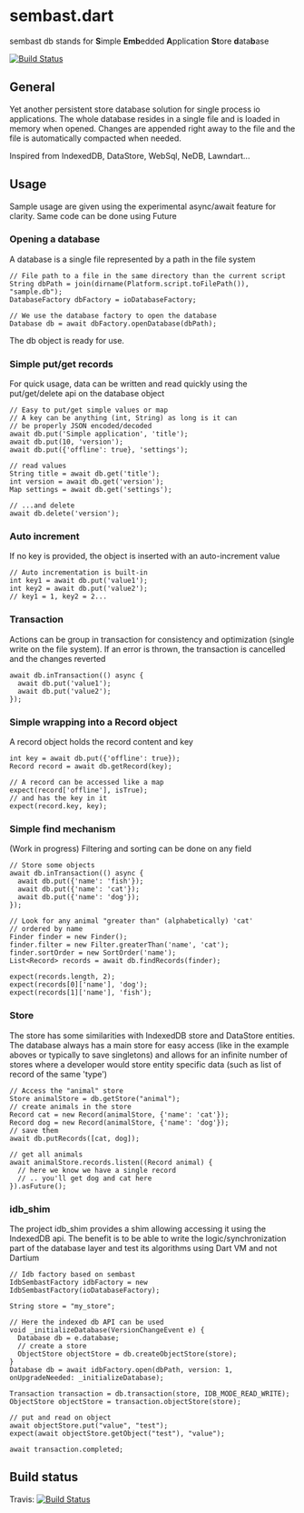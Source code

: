 # sembast.dart

sembast db stands for
**S**imple **Emb**edded **A**pplication **St**ore **d**ata**b**ase

[![Build Status](https://travis-ci.org/tekartik/sembast.dart.svg?branch=master)](https://travis-ci.org/tekartik/sembast.dart)

## General

Yet another persistent store database solution for single process io applications.
The whole database resides in a single file and is loaded in memory when opened. Changes are appended right away to the file and the file is automatically compacted when needed.

Inspired from IndexedDB, DataStore, WebSql, NeDB, Lawndart...

## Usage

Sample usage are given using the experimental async/await feature for clarity. Same code can be done using Future

### Opening a database

A database is a single file represented by a path in the file system

    // File path to a file in the same directory than the current script
    String dbPath = join(dirname(Platform.script.toFilePath()), "sample.db");
    DatabaseFactory dbFactory = ioDatabaseFactory;
    
    // We use the database factory to open the database
    Database db = await dbFactory.openDatabase(dbPath);

The db object is ready for use.

### Simple put/get records

For quick usage, data can be written and read quickly using the put/get/delete api on the database object

    // Easy to put/get simple values or map
    // A key can be anything (int, String) as long is it can
    // be properly JSON encoded/decoded
    await db.put('Simple application', 'title');
    await db.put(10, 'version');
    await db.put({'offline': true}, 'settings');
    
    // read values
    String title = await db.get('title'); 
    int version = await db.get('version');
    Map settings = await db.get('settings');
      
    // ...and delete
    await db.delete('version');

### Auto increment

If no key is provided, the object is inserted with an auto-increment value

    // Auto incrementation is built-in
    int key1 = await db.put('value1');
    int key2 = await db.put('value2');
    // key1 = 1, key2 = 2...

### Transaction

Actions can be group in transaction for consistency and optimization (single write on the file system). If an error is thrown, the transaction is cancelled and the changes reverted

    await db.inTransaction(() async {
      await db.put('value1');
      await db.put('value2');
    });

### Simple wrapping into a Record object

A record object holds the record content and key

    int key = await db.put({'offline': true});
    Record record = await db.getRecord(key);
      
    // A record can be accessed like a map
    expect(record['offline'], isTrue);
    // and has the key in it
    expect(record.key, key);

### Simple find mechanism

(Work in progress) Filtering and sorting can be done on any field

    // Store some objects
    await db.inTransaction(() async {
      await db.put({'name': 'fish'});
      await db.put({'name': 'cat'});
      await db.put({'name': 'dog'});
    });
      
    // Look for any animal "greater than" (alphabetically) 'cat'
    // ordered by name
    Finder finder = new Finder();
    finder.filter = new Filter.greaterThan('name', 'cat');
    finder.sortOrder = new SortOrder('name');
    List<Record> records = await db.findRecords(finder);
      
    expect(records.length, 2);
    expect(records[0]['name'], 'dog');
    expect(records[1]['name'], 'fish');

### Store

The store has some similarities with IndexedDB store and DataStore entities. The database always has a main store for easy access (like in the example aboves or typically to save singletons) and allows
for an infinite number of stores where a developer would store entity specific data (such as list of record of the same 'type')

    // Access the "animal" store
    Store animalStore = db.getStore("animal");
    // create animals in the store
    Record cat = new Record(animalStore, {'name': 'cat'});
    Record dog = new Record(animalStore, {'name': 'dog'});
    // save them
    await db.putRecords([cat, dog]);
      
    // get all animals
    await animalStore.records.listen((Record animal) {
      // here we know we have a single record
      // .. you'll get dog and cat here
    }).asFuture();

### idb_shim

The project idb_shim provides a shim allowing accessing it using the IndexedDB api. The benefit is to be able to write the logic/synchronization part of the database layer and 
test its algorithms using Dart VM and not Dartium

    // Idb factory based on sembast
    IdbSembastFactory idbFactory = new IdbSembastFactory(ioDatabaseFactory);
    
    String store = "my_store";
    
    // Here the indexed db API can be used
    void _initializeDatabase(VersionChangeEvent e) {
      Database db = e.database;
      // create a store
      ObjectStore objectStore = db.createObjectStore(store);
    }
    Database db = await idbFactory.open(dbPath, version: 1, onUpgradeNeeded: _initializeDatabase);
    
    Transaction transaction = db.transaction(store, IDB_MODE_READ_WRITE);
    ObjectStore objectStore = transaction.objectStore(store);
    
    // put and read on object
    await objectStore.put("value", "test");
    expect(await objectStore.getObject("test"), "value");
    
    await transaction.completed;

## Build status

Travis: [![Build Status](https://travis-ci.org/alextekartik/sembast.dart.svg?branch=master)](https://travis-ci.org/alextekartik/sembast.dart)
